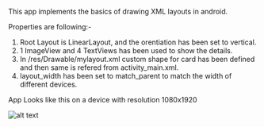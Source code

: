 This app implements the basics of drawing XML layouts in android. 

Properties are following:-
1) Root Layout is LinearLayout, and the orentiation has been set to vertical.
2) 1 ImageView and 4 TextViews has been used to show the details.
3) In /res/Drawable/mylayout.xml custom shape for card has been defined and then same is refered from activity_main.xml.
4) layout_width has been set to match_parent to match the width of different devices.

App Looks like this on a device with resolution 1080x1920

![alt text](https://github.com/manugond/HelloAndroid/blob/master/device-2018-02-16-193532.png)
